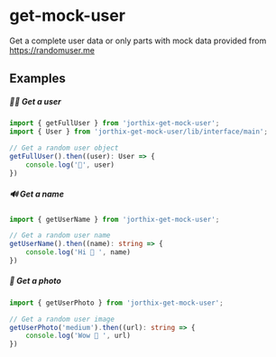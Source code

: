 # get-mock-user
Get a complete user data or only parts with mock data provided from https://randomuser.me

## Examples

##### 🙋‍♀️ Get a user 
```typescript
import { getFullUser } from 'jorthix-get-mock-user';
import { User } from 'jorthix-get-mock-user/lib/interface/main';

// Get a random user object
getFullUser().then((user): User => {
    console.log('🥳', user)
})
```
##### 🔊 Get a name 
```typescript
import { getUserName } from 'jorthix-get-mock-user';

// Get a random user name
getUserName().then((name): string => {
    console.log('Hi 👋 ', name)
})
```
##### 🌅 Get a photo 
```typescript
import { getUserPhoto } from 'jorthix-get-mock-user';

// Get a random user image
getUserPhoto('medium').then((url): string => {
    console.log('Wow 📸 ', url)
})
```